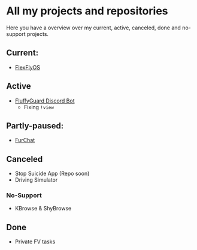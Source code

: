 # All my projects and repositories
Here you have a overview over my current, active, canceled, done and no-support projects.

## Current:
- [FlexFlyOS](https://github.com/FlexFlyOS)

## Active
- [FluffyGuard Discord Bot](https://github.com/ShyFoxYT/discordbotfluffyguard)
  - Fixing `!view`

## Partly-paused:
- [FurChat](https://github.com/ShyFoxYT/FurChat)

## Canceled
- Stop Suicide App (Repo soon)
- Driving Simulator

### No-Support
- KBrowse & ShyBrowse
## Done
- Private FV tasks
